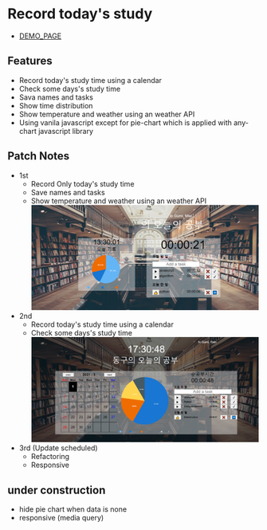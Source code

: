 # Record today's study

- [DEMO_PAGE](https://ehdrn463.github.io/todoList-made-of-vanilaJS-anychartLIB/ "Go demo-page")

## Features

- Record today's study time using a calendar
- Check some days's study time
- Sava names and tasks
- Show time distribution
- Show temperature and weather using an weather API
- Using vanila javascript except for pie-chart which is applied with any-chart javascript library

## Patch Notes

- 1st
  - Record Only today's study time
  - Save names and tasks
  - Show temperature and weather using an weather API
    ![first_version](./demo_imgs/1st_ver.png)
- 2nd
  - Record today's study time using a calendar
  - Check some days's study time
    ![second_version](./demo_imgs/2nd_ver.png)
- 3rd (Update scheduled)
  - Refactoring
  - Responsive

## under construction

- hide pie chart when data is none
- responsive (media query)
